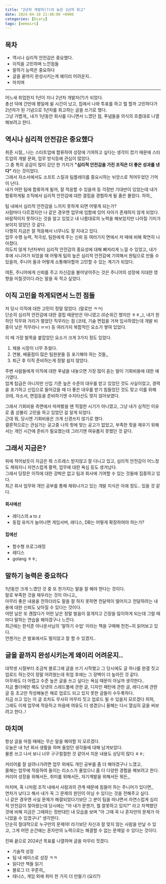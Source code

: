 ```yaml
---
title: "2년차 개발자(?)의 늦은 1년차 회고"
date: 2024-04-10 21:48:00 +0900
categories: [Diary]
tags: [memoirs]
---
```



## 목차
- 역시나 심리적 안전감은 중요했다.
- 이직을 고민하며 느낀점들
- 말하기 능력은 중요하다
- 글을 끝까지 완성시키는게 왜이리 어려운지..
- 마치며

---

어느새 취업한지 1년이 지나 2년차 개발자(?)가 되었다.  
총선 덕에 간만에 평일에 쉴 시간이 났고, 집에서 나와 투표를 하고 뭘 할까 고민하다가 2년차가 된 기념으로 1년차를 회고하는 글을 쓰기로 했다.  
그냥 가볍게,, 내가 1년동안 회사를 다니면서 느꼈던 점, 푸념들을 의식의 흐름대로 나열해보려고 한다.

## 역시나 심리적 안전감은 중요했다
취준 시절,, 나는 스타트업에 합류하여 성장에 기여하고 싶다는 생각이 컸기 때문에 스타트업의 개발 문화, 업무 방식등에 관심이 많았다.  
그 중 특히 공감이 많이 갔던 한 가지가 **"심리적 안전감을 가진 조직은 더 좋은 성과를 낸다"** 라는 것이었다.  
그래서 자소서에서도 소프트 스킬과 팀플레이를 중요시하는 뉘앙스로 적어두었던 기억이 난다.  
내가 어떤 팀에 합류하게 될까, 잘 적응할 수 있을까 등 걱정반 기대반이 있었는데 내가 합류하게될 조직에서 심리적 안전감에 대한 결핍을 경험하게 될 줄은 몰랐다. 하하,,

팀 내에서 심리적 안전감을 느끼지 못하게 되면 어떻게 되는가?  
사람마다 다르겠지만 나 같은 경우엔 업무에 임함에 있어 자아가 존재하지 않게 되었다.  
바람적이지 못하다는 것을 알고 있었고 내 나름대로의 노력을 해보았지만 나아질 기미가 보이지 않았던 것 같다.  
다행히 지금은 잘 적응해서 너무나도 잘 지내고 있다.  
업무 수행 능력, 적극성, 팀원에게 주는 신뢰 등 여러가지 면에서 저 때에 비해 확연히 나아졌다.  
의도치 않게 1년차부터 심리적 안전감의 중요성에 대해 뼈저리게 느낄 수 있었고, 내가 후에 시니어가 되었을 때 어떻게 팀의 높은 심리적 안전감에 기여해서 원팀으로 만들 수 있을까, 주니어 들과 어떻게 소통해야할까 고민할 수 있는 계기가 되었다.

여튼, 주니어에게 신뢰를 주고 자신감을 불어넣어주는 것은 주니어의 성장에 지대한 영향을 미칠것이다.라는 말을 꼭 적고 싶었다.

## 이직 고민을 하게되면서 느낀 점들
저 당시 이직에 대한 고민이 정말 많았다. (말로만 ㅋㅋ)  
단순히 심리적 안전감에 대한 결핍 때문만은 아니였고 (0순위긴 했지만 ㅎㅎ,,), 내가 원하던 직무와 거리가 멀었던 직무라는 점 (코테, 기술 면접을 거쳐 입사하였는데 개발 비중이 낮은 직무라니 ㅠㅠ) 등 여러가지 복합적인 요소가 쌓여 있었다.

이 때 가장 발목을 붙잡았던 요소가 크게 3가지 정도 있었다.
1. 채용 시장이 너무 추웠다.
2. 연봉, 배울점이 많은 팀원분들 등 포기해야 하는 것들,, 
3. 퇴근 후 이직 준비하는게 정말 쉽지 않았다.

주변 사람들에게 이직에 대한 푸념을 내놓으면 가장 많이 듣는 말이 기회비용에 대한 얘기였다.  
업계 탑급은 아니지만 신입 기준 높은 수준의 대우를 받고 있었던 것도 사실이었고, 경력을 포기하고 신입으로 들어갔을 때 더 좋은 대우를 받기 힘들었던 것도 맞고 이를 위해 코테, 자소서, 면접등을 준비하기엔 수지타산도 맞지 않아보였다. 

그래서 기회비용 측면에서 따져봤을 땐 적절한 시기가 아니였고, 그냥 내가 심적인 이유로 좀 섣불리 고민을 하고 있었던 걸 알게 되었다.  
근데 뭐,  당시엔 기회비용은 크게 신경쓰지 않기로 했다.  
결론적으로는 관심가는 공고중 나의 핏에 맞는 공고가 없었고, 부족한 핏을 채우기 위해서는 개인 시간에 준비가 필요했는데 그러기엔 여유롭지 못했던 것 같다. 

## 그래서 지금은?
위에 적어놨듯이 지금은 뭐 스트레스 받지않고 잘 다니고 있고, 심리적 안전감이 어느정도 채워지니 자연스럽게 활력, 업무에 대한 욕심 등도 생겨났다.  
그래서 당장은 이직에 대한 강박은 없고 팀과 회사에 기여할 수 있는 것들에 집중하고 있다.  
최근 회사 업무와 개인 공부를 통해 채워나가고 있는 개발 지식은 아래 정도.. 있을 것 같다.

#### 회사에선
- 레디스의 a to z
- 동접 유저가 늘어나면 게임서버, 레디스, DB는 어떻게 확장하여야 하는가?

#### 집에선
- 함수형 프로그래밍
- 레디스
- golang ㅎㅎ;

## 말하기 능력은 중요하다
1년동안 크게 느꼈던 것 중 또 한가지는 말을 잘 해야 한다는 것이다.  
말로 부족한 것을 채우라는 것이 아니고,,  
아무리 좋은 내용을 전하더라도 말을 잘 하지 못하면 전달력이 떨어지고 전달하려는 내용에 대한 신뢰도 낮아질 수 있다는 것이다.  
어떤 날은 또 괜찮다가 어떤 날은 정말 발음이 뭉개지고 긴장을 많이하게 되는데 그럴 때 마다 말하는 연습을 해야겠구나 느낀다.  
최근에는 한석준 아나운서님의 '말하기 수업' 이라는 책을 구매해 천천~히 읽어보고 있다.  
언젠가는 큰 발표에서도 떨지않고 잘 할 수 있겠지..

## 글을 끝까지 완성시키는게 왜이리 어려운지..
대학생 시절부터 조금씩 블로그에 글을 쓰기 시작했고 그 당시에도 글 하나를 완결 짓고 업로드 하는것이 정말 어려웠는데 취업 후에는 그 장벽이 더 높아진 것 같다.  
아무래도 더 어렵고 수준 높은 글을 쓰고 싶다는 욕심 때문이 아닐까 생각한다..  
지금 폴더에만 해도 닷넷의 스레드풀에 관한 글, 디자인 패턴에 관한 글, 레디스에 관한 글 등 초고만 작성해놓은 채로 업로드 되고 있지 못한 글들이 수두룩하다.  
지금 쓰고 있는 이 글 조차도 무사히 마무리 짓고 업로드 될 수 있을지 모르겠다 허허,  
그래도 이제 업무에 적응하고 마음에 여유도 더 생겼으니 올해는 다시 열심히 글을 써보려고 한다..!

## 마치며
항상 글을 마칠 때에는 무슨 말을 해야할 지 모르겠다.  
오늘은 내 1년 회사 생활을 하며 들었던 생각들에 대해 남겨보았다.  
물론 쓰고 나서 보니 너무 구구절절한 것 같아서 지운 내용도 상당히 많다 ㅎㅎ;  

커리어를 잘 살려나가려면 업무 외에도 개인 공부를 좀 더 해야겠구나 느꼈고,  
올해는 업무에 적응하여 들이는 리소스가 줄었으니 좀 더 다양한 경험을 해보려고 한다.  
커리어 성장을 위해서든, 취미를 위해서든, 자기계발을 위해서든 뭐든,,

마치며, 혹 나처럼 조직 내에서 사람과의 관계 때문에 힘들어 하는 주니어가 있다면,,  
연차가 낮다고 해서 내가 꼭 그 문제의 원인이 아닐 수 있다는 것을 전해주고 싶다.  
나 같은 경우엔 사실 문제가 해결되었다기보단 그 분이 팀을 떠나면서 자연스럽게 심리적 안전감이 찾아왔는데 당시에는 "아 내가 문젠가, 뭘 잘못하고 있지?" 라고 자책했던 것에 비해 지금은 그때와는 정반대인 내 모습을 보며 "아 그때 꼭 나 혼자만의 문제가 아니었을 수 있겠구나" 생각한다.  
단순히 절대적으로 누구만의 문제야! 라기보단 자신과 잘 맞지 않는 사람을 만날 수 있고, 그게 어떤 순간에는 혼자만의 노력으로는 해결할 수 없는 문제일 수 있다는 것이다. 

진짜 끝으로 2024년 목표를 나열하며 글을 마무리 짓겠다.
- 기술적 성장
- 팀 내 에이스로 성장 ㅋㅋ
- 읽다만 책들 읽기
- 블로그 더 꾸준히,,
- 테니스, 게임 외에 취미 한 가지 더 만들기 (요리?)



